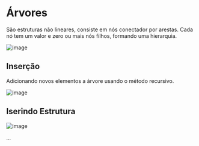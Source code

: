 # Árvores
São estruturas não lineares, consiste em nós conectador por arestas. Cada nó tem um valor e zero ou mais nós filhos, formando uma hierarquia.

![image](https://github.com/GabrielRoOl/C/assets/144238400/6da62326-7392-4db5-b444-e64ff8cc5a02)
## Inserção
Adicionando novos elementos a árvore usando o método recursivo.

![image](https://github.com/GabrielRoOl/C/assets/144238400/e31953a6-96d6-4e7e-853e-8c6d1e94077a)
## Iserindo Estrutura 

![image](https://github.com/GabrielRoOl/C/assets/144238400/2a790a03-92f9-469e-9adc-d9cf4d03d685)


...
